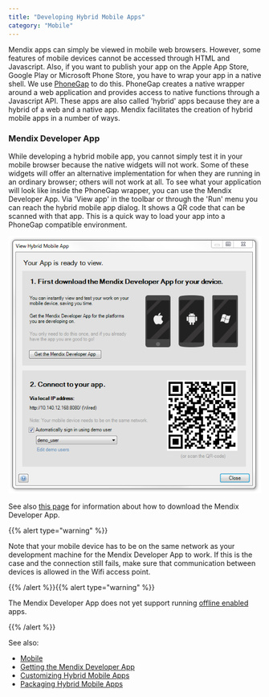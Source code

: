 ```yaml
---
title: "Developing Hybrid Mobile Apps"
category: "Mobile"
---
```



Mendix apps can simply be viewed in mobile web browsers. However, some features of mobile devices cannot be accessed through HTML and Javascript. Also, if you want to publish your app on the Apple App Store, Google Play or Microsoft Phone Store, you have to wrap your app in a native shell. We use [PhoneGap](http://phonegap.com/) to do this. PhoneGap creates a native wrapper around a web application and provides access to native functions through a Javascript API. These apps are also called 'hybrid' apps because they are a hybrid of a web and a native app. Mendix facilitates the creation of hybrid mobile apps in a number of ways.

### Mendix Developer App

While developing a hybrid mobile app, you cannot simply test it in your mobile browser because the native widgets will not work. Some of these widgets will offer an alternative implementation for when they are running in an ordinary browser; others will not work at all. To see what your application will look like inside the PhoneGap wrapper, you can use the Mendix Developer App. Via 'View app' in the toolbar or through the 'Run' menu you can reach the hybrid mobile app dialog. It shows a QR code that can be scanned with that app. This is a quick way to load your app into a PhoneGap compatible environment.

![](attachments/16714059/16844055.png)

See also [this page](getting-the-mendix-developer-app) for information about how to download the Mendix Developer App.

{{% alert type="warning" %}}

Note that your mobile device has to be on the same network as your development machine for the Mendix Developer App to work. If this is the case and the connection still fails, make sure that communication between devices is allowed in the Wifi access point.

{{% /alert %}}{{% alert type="warning" %}}

The Mendix Developer App does not yet support running [offline enabled](offline) apps.

{{% /alert %}}

See also:

*   [Mobile](mobile)
*   [Getting the Mendix Developer App](getting-the-mendix-developer-app)
*   [Customizing Hybrid Mobile Apps](customizing-hybrid-mobile-apps)
*   [Packaging Hybrid Mobile Apps](packaging-hybrid-mobile-apps)
